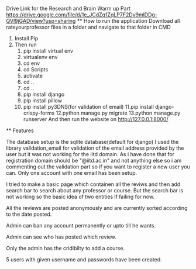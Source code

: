 Drive Link for the Research and Brain Warm up Part
https://drive.google.com/file/d/1e_JCdZq1ZqLP7F2Dv9mlDDg-QVl9jGAD/view?usp=sharing
** How to run the application
Download all rateyourprofessor files in a folder and navigate to that folder in CMD
1. Install Pip
2. Then run  
	1. pip install virtual env
	2. virtualenv env
	3. cd env
	4. cd Scripts
	5. activate
	6. cd ..
	7. cd ..
	8. pip install django
	9. pip install pillow
	10. pip install py3DNS(for validation of email)
	11.pip install django-crispy-forms
	12.python manage.py migrate
	13.python manage.py runserver
And then run the website on http://127.0.0.1:8000/

** Features 

The database setup is the sqlite database(default for django)
I used the library validation_email for validation of the email address provided by the user but it was not working for the iitd domain.
As i have done that for registration domain should be "@iitd.ac.in" and not anything else so i am commenting out the validation part so 
if you want to register a new user you can. Only one account with one email has been setup.


I tried to make a basic page which containen all the reviws and then add search bar to search about any professor or course. 
But the search bar is not working so the basic idea of two entities if failing for now.

All the reviews are posted anonymously and are currently sorted according to the date posted.

Admin can ban any account permanently or upto till he wants.

Admin can see who has posted which review.

Only the admin has the cridibilty to add a course.

5 users with given username and passwords have been created. 


